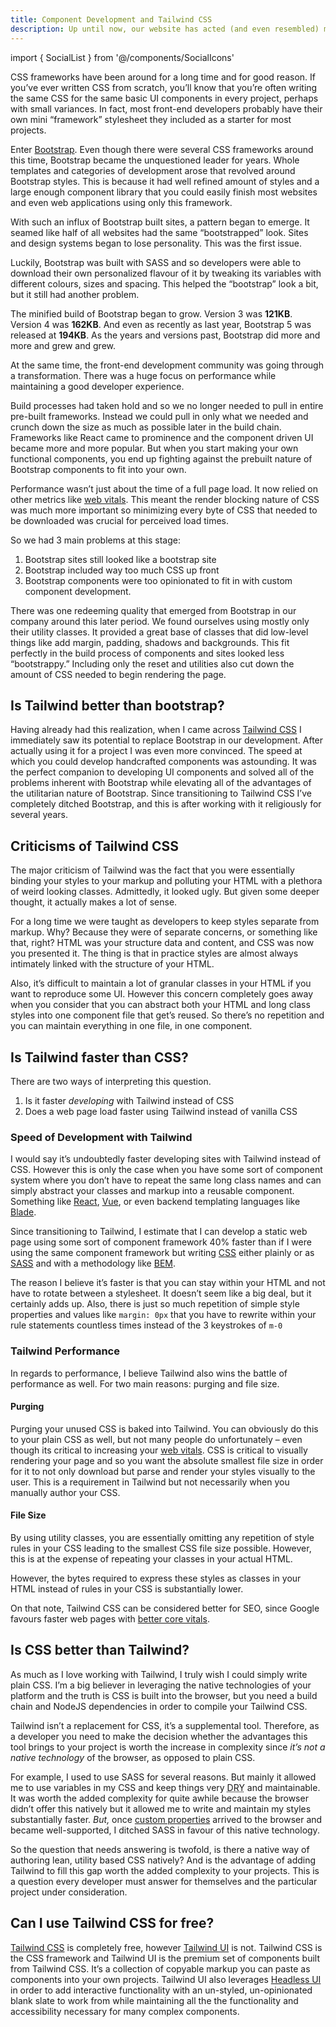 ```yaml
---
title: Component Development and Tailwind CSS
description: Up until now, our website has acted (and even resembled) more of a business card than a website. That's about to change. We want to keep you up to date with what we're doing.
---
```


import { SocialList } from '@/components/SocialIcons'

CSS frameworks have been around for a long time and for good reason. If you’ve ever written CSS from scratch, you’ll know that you’re often writing the same CSS for the same basic UI components in every project, perhaps with small variances. In fact, most front-end developers probably have their own mini “framework” stylesheet they included as a starter for most projects.

Enter [Bootstrap](https://getbootstrap.com/). Even though there were several CSS frameworks around this time, Bootstrap became the unquestioned leader for years. Whole templates and categories of development arose that revolved around Bootstrap styles. This is because it had well refined amount of styles and a large enough component library that you could easily finish most websites and even web applications using only this framework.

With such an influx of Bootstrap built sites, a pattern began to emerge. It seamed like half of all websites had the same “bootstrapped” look. Sites and design systems began to lose personality. This was the first issue.

Luckily, Bootstrap was built with SASS and so developers were able to download their own personalized flavour of it by tweaking its variables with different colours, sizes and spacing. This helped the “bootstrap” look a bit, but it still had another problem.

The minified build of Bootstrap began to grow. Version 3 was **121KB**. Version 4 was **162KB**. And even as recently as last year, Bootstrap 5 was released at **194KB**. As the years and versions past, Bootstrap did more and more and grew and grew.

At the same time, the front-end development community was going through a transformation. There was a huge focus on performance while maintaining a good developer experience.

Build processes had taken hold and so we no longer needed to pull in entire pre-built frameworks. Instead we could pull in only what we needed and crunch down the size as much as possible later in the build chain. Frameworks like React came to prominence and the component driven UI became more and more popular. But when you start making your own functional components, you end up fighting against the prebuilt nature of Bootstrap components to fit into your own.

Performance wasn’t just about the time of a full page load. It now relied on other metrics like [web vitals](https://web.dev/vitals/). This meant the render blocking nature of CSS was much more important so minimizing every byte of CSS that needed to be downloaded was crucial for perceived load times.

So we had 3 main problems at this stage:

1. Bootstrap sites still looked like a bootstrap site
2. Bootstrap included way too much CSS up front
3. Bootstrap components were too opinionated to fit in with custom component development.

There was one redeeming quality that emerged from Bootstrap in our company around this later period. We found ourselves using mostly only their utility classes. It provided a great base of classes that did low-level things like add margin, padding, shadows and backgrounds. This fit perfectly in the build process of components and sites looked less “bootstrappy.” Including only the reset and utilities also cut down the amount of CSS needed to begin rendering the page.

## Is Tailwind better than bootstrap?

Having already had this realization, when I came across [Tailwind CSS](https://tailwindcss.com/) I immediately saw its potential to replace Bootstrap in our development. After actually using it for a project I was even more convinced. The speed at which you could develop handcrafted components was astounding. It was the perfect companion to developing UI components and solved all of the problems inherent with Bootstrap while elevating all of the advantages of the utilitarian nature of Bootstrap. Since transitioning to Tailwind CSS I’ve completely ditched Bootstrap, and this is after working with it religiously for several years.

## Criticisms of Tailwind CSS

The major criticism of Tailwind was the fact that you were essentially binding your styles to your markup and polluting your HTML with a plethora of weird looking classes. Admittedly, it looked ugly. But given some deeper thought, it actually makes a lot of sense.

For a long time we were taught as developers to keep styles separate from markup. Why? Because they were of separate concerns, or something like that, right? HTML was your structure data and content, and CSS was now you presented it. The thing is that in practice styles are almost always intimately linked with the structure of your HTML.

Also, it’s difficult to maintain a lot of granular classes in your HTML if you want to reproduce some UI. However this concern completely goes away when you consider that you can abstract both your HTML and long class styles into one component file that get’s reused. So there’s no repetition and you can maintain everything in one file, in one component.

## Is Tailwind faster than CSS?

There are two ways of interpreting this question.

1. Is it faster _developing_ with Tailwind instead of CSS
2. Does a web page load faster using Tailwind instead of vanilla CSS

### Speed of Development with Tailwind

I would say it’s undoubtedly faster developing sites with Tailwind instead of CSS. However this is only the case when you have some sort of component system where you don’t have to repeat the same long class names and can simply abstract your classes and markup into a reusable component. Something like [React](https://reactjs.org/), [Vue](https://vuejs.org/), or even backend templating languages like [Blade](https://laravel.com/docs/9.x/blade).

Since transitioning to Tailwind, I estimate that I can develop a static web page using some sort of component framework 40% faster than if I were using the same component framework but writing [CSS](https://developer.mozilla.org/en-US/docs/Web/CSS) either plainly or as [SASS](https://sass-lang.com/) and with a methodology like [BEM](http://getbem.com/).

The reason I believe it’s faster is that you can stay within your HTML and not have to rotate between a stylesheet. It doesn’t seem like a big deal, but it certainly adds up. Also, there is just so much repetition of simple style properties and values like `margin: 0px` that you have to rewrite within your rule statements countless times instead of the 3 keystrokes of `m-0`

### Tailwind Performance

In regards to performance, I believe Tailwind also wins the battle of performance as well. For two main reasons: purging and file size.

#### Purging

Purging your unused CSS is baked into Tailwind. You can obviously do this to your plain CSS as well, but not many people do unfortunately – even though its critical to increasing your [web vitals](https://web.dev/learn-web-vitals/). CSS is critical to visually rendering your page and so you want the absolute smallest file size in order for it to not only download but parse and render your styles visually to the user. This is a requirement in Tailwind but not necessarily when you manually author your CSS.

#### File Size

By using utility classes, you are essentially omitting any repetition of style rules in your CSS leading to the smallest CSS file size possible. However, this is at the expense of repeating your classes in your actual HTML.

However, the bytes required to express these styles as classes in your HTML instead of rules in your CSS is substantially lower.

On that note, Tailwind CSS can be considered better for SEO, since Google favours faster web pages with [better core vitals](https://www.searchenginejournal.com/ranking-factors/core-web-vitals/#close).

## Is CSS better than Tailwind?

As much as I love working with Tailwind, I truly wish I could simply write plain CSS. I’m a big believer in leveraging the native technologies of your platform and the truth is CSS is built into the browser, but you need a build chain and NodeJS dependencies in order to compile your Tailwind CSS.

Tailwind isn’t a replacement for CSS, it’s a supplemental tool. Therefore, as a developer you need to make the decision whether the advantages this tool brings to your project is worth the increase in complexity since _it’s not a native technology_ of the browser, as opposed to plain CSS.

For example, I used to use SASS for several reasons. But mainly it allowed me to use variables in my CSS and keep things very <abbr title="Don't Repeat Yourself">DRY</abbr> and maintainable. It was worth the added complexity for quite awhile because the browser didn’t offer this natively but it allowed me to write and maintain my styles substantially faster. _But,_ once [custom properties](https://developer.mozilla.org/en-US/docs/Web/CSS/--*) arrived to the browser and became well-supported, I ditched SASS in favour of this native technology.

So the question that needs answering is twofold, is there a native way of authoring lean, utility based CSS natively? And is the advantage of adding Tailwind to fill this gap worth the added complexity to your projects. This is a question every developer must answer for themselves and the particular project under consideration.

## Can I use Tailwind CSS for free?

[Tailwind CSS](https://tailwindcss.com/) is completely free, however [Tailwind UI](https://tailwindui.com/) is not. Tailwind CSS is the CSS framework and Tailwind UI is the premium set of components built from Tailwind CSS. It’s a collection of copyable markup you can paste as components into your own projects. Tailwind UI also leverages [Headless UI](https://headlessui.com/) in order to add interactive functionality with an un-styled, un-opinionated blank slate to work from while maintaining all the the functionality and accessibility necessary for many complex components.
